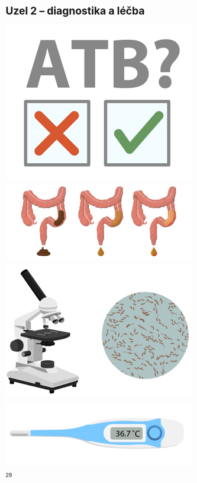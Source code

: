 <div class="w3-row">
<div class="w3-third">

# Uzel 2 – diagnostika a léčba

![slide_29_ATB_ano_ne](slide_29_ATB_ano_ne.jpg)

</div>
<div class="w3-twothird">

![slide_29_stolice](slide_29_stolice.jpg)

![slide_29_kultivace](slide_29_kultivace.gif)

![slide_29_teplota](slide_29_teplota.gif)

</div>
</div>

<div class="w3-center">29</div>